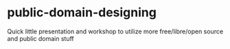 # public-domain-designing
Quick little presentation and workshop to utilize more free/libre/open source and public domain stuff 
